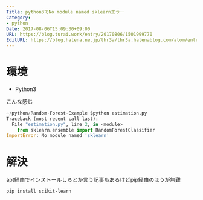 ```yaml
---
Title: python3でNo module named sklearnエラー
Category:
- python
Date: 2017-08-06T15:09:30+09:00
URL: https://blog.turai.work/entry/20170806/1501999770
EditURL: https://blog.hatena.ne.jp/thr3a/thr3a.hatenablog.com/atom/entry/8599973812286133481
---
```


# 環境

- Python3


こんな感じ

```python
~/python/Random-Forest-Example $python estimation.py 
Traceback (most recent call last):
  File "estimation.py", line 2, in <module>
    from sklearn.ensemble import RandomForestClassifier
ImportError: No module named 'sklearn'
```

# 解決

apt経由でインストールしろとか言う記事もあるけどpip経由のほうが無難


```
pip install scikit-learn
```
